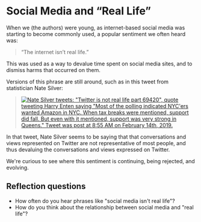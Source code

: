 # Social Media and “Real Life”

When we (the authors) were young, as internet-based social media was starting to become commonly used, a popular sentiment we often heard was:
> “The internet isn’t real life.”

This was used as a way to devalue time spent on social media sites, and to dismiss harms that occurred on them.

Versions of this phrase are still around, such as in this tweet from statistician Nate Silver:
> [![Nate Silver tweets: "Twitter is not real life part 69420", quote tweeting Harry Enten saying "Most of the polling indicated NYC'ers wanted Amazon in NYC. When tax breaks were mentioned, support did fall. But even with it mentioned, support was very strong in Queens." Tweet was post at 8:55 AM on February 14th, 2019.](twitter_not_real_life.png)](https://twitter.com/natesilver538/status/1096090507762167810)

In that tweet, Nate Silver seems to be saying that that conversations and views represented on Twitter are not representative of most people, and thus devaluing the conversations and views expressed on Twitter.

We're curious to see where this sentiment is continuing, being rejected, and evolving.

## Reflection questions

- How often do you hear phrases like "social media isn't real life"?
- How do you think about the relationship between social media and "real life"?
